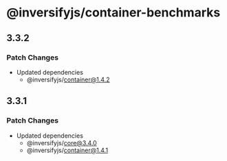 # @inversifyjs/container-benchmarks

## 3.3.2

### Patch Changes

- Updated dependencies
  - @inversifyjs/container@1.4.2

## 3.3.1

### Patch Changes

- Updated dependencies
  - @inversifyjs/core@3.4.0
  - @inversifyjs/container@1.4.1
